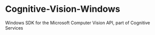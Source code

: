 # Cognitive-Vision-Windows
Windows SDK for the Microsoft Computer Vision API, part of Cognitive Services
